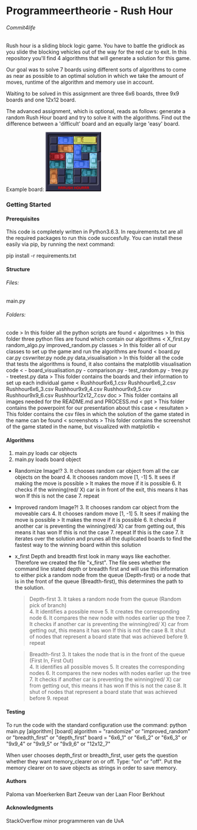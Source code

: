 # Programmeertheorie - Rush Hour
###### Commit4life

Rush hour is a sliding block logic game. You have to battle the gridlock as you slide the blocking vehicles out of the way for the red car to exit. In this repository you'll find 4 algorithms that will generate a solution for this game. 

Our goal was to solve 7 boards using different sorts of algorithms to come as near as possible to an optimal solution in which we take the amount of moves, runtime of the algorithm and memory use in account. 

Waiting to be solved in this assignment are three 6x6 boards, three 9x9 boards and one 12x12 board.

The advanced assignment, which is optional, reads as follows: generate a random Rush Hour board and try to solve it with the algorithms. Find out the difference between a 'difficult' board and an equally large 'easy' board. 

Example board:
<img src="doc/Rushhour6x6_1.jpg" width="30%">

### Getting Started

#### Prerequisites
This code is completely written in Python3.6.3. In requirements.txt are all the required packages to run this code succesfully. You can install these easily via pip, by running the next command:

pip install -r requirements.txt

#### Structure
###### Files:
main.py
###### Folders:
code
	> In this folder all the python scripts are found <
	algoritmes
		> In this folder three python files are found which contain our algorithms <
		X_first.py
		random_algo.py
		improved_random.py
	classes
		> In this folder all of our classes to set up the game and run the algorithms are found <
		board.py
		car.py
		csvwriter.py
		node.py
	data_visualisation
		> In this folder all the code that tests the algorithms is found, it also contains the matplotlib visualisation code <
		- board_visualisation.py
		- comparison.py
		- test_random.py
		- tree.py
		- treetest.py
data
	> This folder contains the boards and their information to set up each individual game <
	Rushhour6x6_1.csv
	Rushhour6x6_2.csv
	Rushhour6x6_3.csv
	Rushhour9x9_4.csv
	Rushhour9x9_5.csv
	Rushhour9x9_6.csv
	Rushhour12x12_7.csv
doc
	> This folder contains all images needed for the README.md and PROCESS.md <
ppt
	> This folder contains the powerpoint for our presentation about this case <
resultaten
	> This folder contains the csv files in which the solution of the game stated in the name can be found <
screenshots
	> This folder contains the screenshot of the game stated in the name, but visualized with matplotlib <

#### Algorithms
1. main.py loads car objects 
2. main.py loads board object

- Randomize
		Image!?
	3. It chooses random car object from all the car objects on the board
	4. It chooses random move [1, -1]
	5. It sees if making the move is possible 
		> It makes the move if it is possible
	6. It checks if the winning(red/ X) car is in front of the exit, this means it has won
	   If this is not the case
			7. repeat

- Improved random
		 Image?!
	3. It chooses random car object from the moveable cars
	4. It chooses random move [1, -1]
	5. It sees if making the move is possible 
		> It makes the move if it is possible
	6. It checks if another car is preventing the winning(red/ X) car from getting out, this means it has won
	   If this is not the case
			7. repeat
	   If this is the case
			7. It iterates over the solution and prunes all the duplicated boards to find the fastest way to the winning board within this solution

- x_first
	Depth and breadth first look in many ways like eachother. Therefore we created the file "x_first". The file sees whether the command line stated depth or breadth first and will use this
	information to either pick a random node from the queue (Depth-first) or a node that is in the front of the queue (Breadth-first), this determines the path to the solution.
	> Depth-first 
		3. It takes a random node from the queue (Random pick of branch)	
		4. It identifies a possible move
		5. It creates the corresponding node
		6. It compares the new node with nodes earlier up the tree
		7. It checks if another car is preventing the winning(red/ X) car from getting out, this means it has won
		   If this is not the case
				8. It shut of nodes that represent a board state that was achieved before
				9. repeat
		   
	> Breadth-first
		3. It takes the node that is in the front of the queue (First In, First Out)		
		4. It identifies all possible moves
		5. It creates the corresponding nodes
		6. It compares the new nodes with nodes earlier up the tree
		7. It checks if another car is preventing the winning(red/ X) car from getting out, this means it has won
		   If this is not the case
				8. It shut of nodes that represent a board state that was achieved before
				9. repeat


#### Testing
To run the code with the standard configuration use the command: python main.py [algorithm] [board]
algorithm = "randomize" or "improved_random" or "breadth_first" or "depth_first"
board = "6x6_1" or "6x6_2" or "6x6_3" or "9x9_4" or "9x9_5" or "9x9_6" or "12x12_7"

When user chooses depth_first or breadth_first, user gets the question whether they want memory_clearer on or off.
Type: "on" or "off". Put the memory clearer on to save objects as strings in order to save memory.  


#### Authors
Paloma van Moerkerken
Bart Zeeuw van der Laan
Floor Berkhout

#### Acknowledgments
StackOverflow
minor programmeren van de UvA
